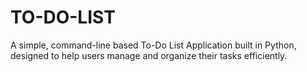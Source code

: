 # TO-DO-LIST
A simple, command-line based To-Do List Application built in Python, designed to help users manage and organize their tasks efficiently. 
